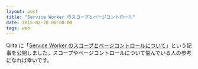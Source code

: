 ```yaml
---
layout: post
title: "Service Worker のスコープとページコントロール"
date: 2015-02-28 00:00:00
tags: web
---
```


Qiita に「[Service Worker のスコープとページコントロールについて](http://qiita.com/nhiroki/items/eb16b802101153352bba)」という記事を公開しました。スコープやページコントロールについて悩んでいる人の参考になれば幸いです。
